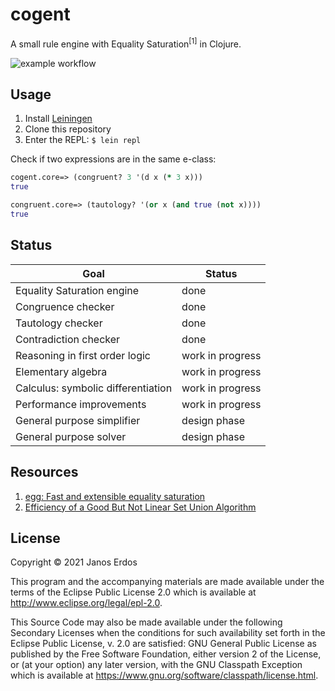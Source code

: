 # cogent

A small rule engine with Equality Saturation<sup>[1]</sup> in Clojure.

![example workflow](https://github.com/erdos/cogent/actions/workflows/clojure.yml/badge.svg)


## Usage

1. Install [Leiningen](https://leiningen.org/)
2. Clone this repository
2. Enter the REPL: `$ lein repl`

Check if two expressions are in the same e-class:

```Clojure
cogent.core=> (congruent? 3 '(d x (* 3 x)))
true

congruent.core=> (tautology? '(or x (and true (not x))))
true
```

## Status

Goal | Status
---- | ------
Equality Saturation engine         | done
Congruence checker                 | done
Tautology checker                  | done
Contradiction checker              | done
Reasoning in first order logic     | work in progress
Elementary algebra                 | work in progress
Calculus: symbolic differentiation | work in progress
Performance improvements           | work in progress
General purpose simplifier         | design phase
General purpose solver             | design phase


## Resources

1. [egg: Fast and extensible equality saturation](https://dl.acm.org/doi/10.1145/3434304)
2. [Efficiency of a Good But Not Linear Set Union Algorithm](https://dl.acm.org/doi/10.1145/321879.321884)


## License

Copyright © 2021 Janos Erdos

This program and the accompanying materials are made available under the
terms of the Eclipse Public License 2.0 which is available at
http://www.eclipse.org/legal/epl-2.0.

This Source Code may also be made available under the following Secondary
Licenses when the conditions for such availability set forth in the Eclipse
Public License, v. 2.0 are satisfied: GNU General Public License as published by
the Free Software Foundation, either version 2 of the License, or (at your
option) any later version, with the GNU Classpath Exception which is available
at https://www.gnu.org/software/classpath/license.html.

